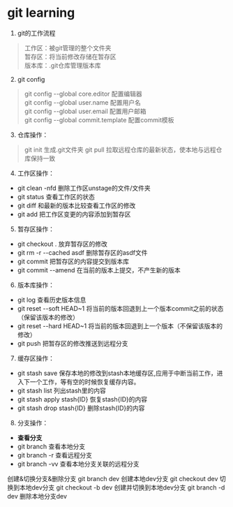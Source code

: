 # git learning
1. git的工作流程
> 工作区：被git管理的整个文件夹  
  暂存区：将当前修改存储在暂存区  
  版本库：.git仓库管理版本库

2. git config
> git config --global core.editor      配置编辑器  
  git config --global user.name        配置用户名  
  git config --global user.email       配置用户邮箱  
  git config --global commit.template  配置commit模板  

3. 仓库操作：
> git init             生成.git文件夹
  git pull             拉取远程仓库的最新状态，使本地与远程仓库保持一致

4. 工作区操作：
- git clean -nfd       删除工作区unstage的文件/文件夹
- git status           查看工作区的状态
- git diff             和最新的版本比较查看工作区的修改
- git add              把工作区变更的内容添加到暂存区

5. 暂存区操作：
- git checkout .       放弃暂存区的修改
- git rm -r --cached  asdf        删除暂存区的asdf文件
- git commit           把暂存区的内容提交到版本库   
- git commit --amend   在当前的版本上提交，不产生新的版本

6. 版本库操作：
- git log              查看历史版本信息
- git reset --soft HEAD~1         将当前的版本回退到上一个版本commit之前的状态（保留该版本的修改）
- git reset --hard HEAD~1         将当前的版本回退到上一个版本（不保留该版本的修改）
- git push             把暂存区的修改推送到远程分支

7. 缓存区操作：
- git stash save       保存本地的修改到stash本地缓存区,应用于中断当前工作，进入下一个工作，等有空的时候恢复缓存内容。
- git stash list       列出stash里的内容
- git stash apply stash{ID}   恢复stash{ID}的内容
- git stash drop stash{ID}    删除stash{ID}的内容

8. 分支操作：
- **查看分支**
- git branch           查看本地分支
- git branch -r        查看远程分支
- git branch -vv       查看本地分支关联的远程分支

创建&切换分支&删除分支
git branch dev       创建本地dev分支
git checkout dev     切换到本地dev分支
git checkout -b dev  创建并切换到本地dev分支
git branch -d dev    删除本地分支dev








